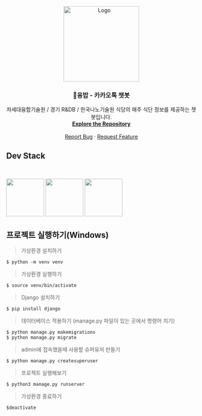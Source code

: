 <div align="center">
  <a href="https://github.com/khr98/YoongBab">
    <img src="https://user-images.githubusercontent.com/69495129/150492322-a546efc7-d164-42fb-889e-03f7a155e6b3.png" alt="Logo" width="200" height="200">
  </a>

  <h3 align="center">🍚융밥 - 카카오톡 챗봇</h3>

  <p align="center">
차세대융합기술원 / 경기 R&DB / 한국나노기술원 식당의 매주 식단 정보를 제공하는 챗봇입니다.
      <br />
    <a href="https://github.com/khr98/YoongBab"><strong>Explore the Repository</strong></a>
    <br />
    <br />
    <!-- <a href="https://github.com/othneildrew/Best-README-Template">View Demo</a> -->
    <!-- · -->
    <a href="https://github.com/khr98/YoongBab/issues">Report Bug</a>
    ·
    <a href="https://github.com/khr98/YoongBab/issues">Request Feature</a>
  </p>
</div>

## Dev Stack
<br/>

<code><img width="100" height="100" src="https://www.vectorlogo.zone/logos/djangoproject/djangoproject-icon.svg"></code>
<code><img width="100" height="100" src="https://www.vectorlogo.zone/logos/amazon_aws/amazon_aws-icon.svg"></code>
<code><img width="100" height="100" src="https://www.vectorlogo.zone/logos/kakaocorp_talk/kakaocorp_talk-icon.svg"></code>



## 프로젝트 실행하기(Windows)

> 가상환경 설치하기

    $ python -m venv venv

> 가상환경 실행하기

    $ source venv/bin/activate

> Django 설치하기

    $ pip install django

> 데이터베이스 적용하기 (manage.py 파일이 있는 곳에서 명령어 치기)

    $ python manage.py makemigrations
    $ python manage.py migrate

> admin에 접속했을때 사용할 슈퍼유저 만들기

    $ python manage.py createsuperuser

> 프로젝트 실행해보기

    $ python3 manage.py runserver

> 가상환경 종료하기

    $deactivate
